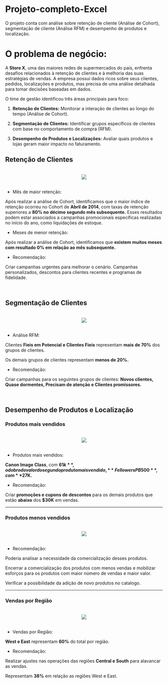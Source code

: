 # Projeto-completo-Excel
O projeto conta com análise sobre retenção de cliente (Análise de Cohort), segmentação de cliente (Análise RFM) e desempenho de produtos e localização.

# O problema de negócio:

A **Store X**, uma das maiores redes de supermercados do país, enfrenta desafios relacionados à retenção de clientes e à melhoria das suas estratégias de vendas. 
A empresa possui dados ricos sobre seus clientes, pedidos, localizações e produtos, mas precisa de uma análise detalhada para tomar decisões baseadas em dados.

O time de gestão identificou três áreas principais para foco:

1. **Retenção de Clientes:** Monitorar a interação de clientes ao longo do tempo (Análise de Cohort).

2. **Segmentação de Clientes:** Identificar grupos específicos de clientes com base no comportamento de compra (RFM).

3. **Desempenho de Produtos e Localizações:** Avaliar quais produtos e lojas geram maior impacto no faturamento.

## Retenção de Clientes

<br>

  <div align="center">
  <img src="https://github.com/user-attachments/assets/8d43d193-e62b-4703-be68-b4e9dd7434dd" />
  </div>

  <br>

* Mês de maior retenção:

Após realizar a análise de Cohort, identificamos que o maior índice de retenção ocorreu no Cohort  de **Abril de 2014**, com taxas de retenção superiores a **80% no décimo segundo mês subsequente.** 
Esses resultados podem estar associados a campanhas promocionais específicas realizadas no início do ano, como liquidações de estoque.

* Meses de menor retenção:

Após realizar a análise de Cohort, identificamos que **existem muitos meses com resultado 0% em relação ao mês subsequente.**

* Recomendação:

Criar campanhas urgentes para melhorar o cenário. 
Campanhas personalizados, descontos para clientes recentes e programas de fidelidade.

<br>

## Segmentação de Clientes

<br>

  <div align="center">
  <img src="https://github.com/user-attachments/assets/f2a001ad-4f8c-4a83-be94-7d35e4538658" />
  </div>

  <br>

* Análise RFM:

Clientes **Fieis em Potencial e Clientes Fieis** representam **mais de 70%** dos grupos de clientes.

Os demais grupos de clientes representam **menos de 20%.**

* Recomendação:

Criar campanhas para os seguintes grupos de clientes: **Novos clientes, Quase dormentes, Precisam de atenção e Clientes promissores.**

<br>

## Desempenho de Produtos e Localização

### Produtos mais vendidos

<br>

<div align="center">
  <img src="https://github.com/user-attachments/assets/f9dd5fb6-5426-4675-baf5-3477496677d7" />
  </div>

<br>

* Produtos mais vendidos:

**Canon Image Class**, com **$61k**, o   dobro do valor do segundo produto mais vendido, **Fellowers PB500**, com **$27K.**


* Recomendação:

Criar **promoções e cupons de descontos** para os demais produtos que estão **abaixo** dos **$30K** em vendas.

---

### Produtos menos vendidos

<br>

<div align="center">
  <img src="https://github.com/user-attachments/assets/aa5a77a2-5d85-42c4-acc2-50508c24366a" />
  </div>

<br>

* Recomendação:

Poderia analisar a necessidade da comercialização desses produtos.

Encerrar a comercialização dos produtos com menos vendas e mobilizar esforços para os produtos com maior número de vendas e maior valor.

Verificar a possibilidade da adição de novo produtos no catalogo.

---

### Vendas por Região

<br>

<div align="center">
  <img src="https://github.com/user-attachments/assets/64f78501-388d-43cb-8a2c-23e49690a14d" />
  </div>

  <br>

* Vendas por Região:

**West e East** representam **60%** do total por região.


* Recomendação:

Realizar ajustes nas operações das regiões **Central e South** para alavancar as vendas.

Representam **38%** em relação as regiões West e East.






  


